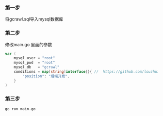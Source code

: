 ### 第一步

将gcrawl.sql导入mysql数据库

### 第二步

修改main.go 里面的参数

```go
var (
	mysql_user = "root"
	mysql_pwd  = "root"
	mysql_db   = "gcrawl"
	conditions = map[string]interface{}{ //  https://github.com/louzhu123/gcrawl
		"position": "后端开发",
	}
)
```

### 第三步

```shell
go run main.go
```

